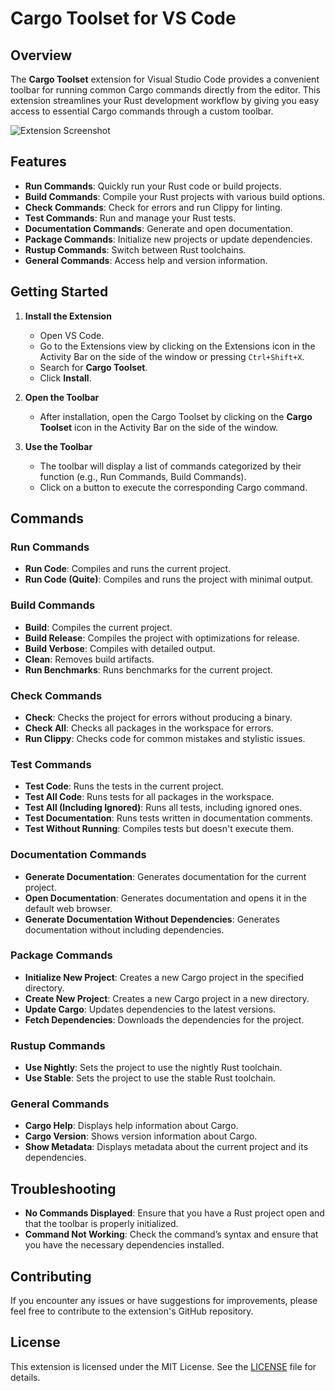 # Cargo Toolset for VS Code

## Overview

The **Cargo Toolset** extension for Visual Studio Code provides a convenient toolbar for running common Cargo commands directly from the editor. This extension streamlines your Rust development workflow by giving you easy access to essential Cargo commands through a custom toolbar.

![Extension Screenshot](https://raw.githubusercontent.com/calalalizade/vscode-cargo-toolset/main/media/cargo-toolset.png)

## Features

- **Run Commands**: Quickly run your Rust code or build projects.
- **Build Commands**: Compile your Rust projects with various build options.
- **Check Commands**: Check for errors and run Clippy for linting.
- **Test Commands**: Run and manage your Rust tests.
- **Documentation Commands**: Generate and open documentation.
- **Package Commands**: Initialize new projects or update dependencies.
- **Rustup Commands**: Switch between Rust toolchains.
- **General Commands**: Access help and version information.

## Getting Started

1. **Install the Extension**

   - Open VS Code.
   - Go to the Extensions view by clicking on the Extensions icon in the Activity Bar on the side of the window or pressing `Ctrl+Shift+X`.
   - Search for **Cargo Toolset**.
   - Click **Install**.

2. **Open the Toolbar**

   - After installation, open the Cargo Toolset by clicking on the **Cargo Toolset** icon in the Activity Bar on the side of the window.

3. **Use the Toolbar**

   - The toolbar will display a list of commands categorized by their function (e.g., Run Commands, Build Commands).
   - Click on a button to execute the corresponding Cargo command.

## Commands

### Run Commands

- **Run Code**: Compiles and runs the current project.
- **Run Code (Quite)**: Compiles and runs the project with minimal output.

### Build Commands

- **Build**: Compiles the current project.
- **Build Release**: Compiles the project with optimizations for release.
- **Build Verbose**: Compiles with detailed output.
- **Clean**: Removes build artifacts.
- **Run Benchmarks**: Runs benchmarks for the current project.

### Check Commands

- **Check**: Checks the project for errors without producing a binary.
- **Check All**: Checks all packages in the workspace for errors.
- **Run Clippy**: Checks code for common mistakes and stylistic issues.

### Test Commands

- **Test Code**: Runs the tests in the current project.
- **Test All Code**: Runs tests for all packages in the workspace.
- **Test All (Including Ignored)**: Runs all tests, including ignored ones.
- **Test Documentation**: Runs tests written in documentation comments.
- **Test Without Running**: Compiles tests but doesn't execute them.

### Documentation Commands

- **Generate Documentation**: Generates documentation for the current project.
- **Open Documentation**: Generates documentation and opens it in the default web browser.
- **Generate Documentation Without Dependencies**: Generates documentation without including dependencies.

### Package Commands

- **Initialize New Project**: Creates a new Cargo project in the specified directory.
- **Create New Project**: Creates a new Cargo project in a new directory.
- **Update Cargo**: Updates dependencies to the latest versions.
- **Fetch Dependencies**: Downloads the dependencies for the project.

### Rustup Commands

- **Use Nightly**: Sets the project to use the nightly Rust toolchain.
- **Use Stable**: Sets the project to use the stable Rust toolchain.

### General Commands

- **Cargo Help**: Displays help information about Cargo.
- **Cargo Version**: Shows version information about Cargo.
- **Show Metadata**: Displays metadata about the current project and its dependencies.

## Troubleshooting

- **No Commands Displayed**: Ensure that you have a Rust project open and that the toolbar is properly initialized.
- **Command Not Working**: Check the command’s syntax and ensure that you have the necessary dependencies installed.

## Contributing

If you encounter any issues or have suggestions for improvements, please feel free to contribute to the extension's GitHub repository.

## License

This extension is licensed under the MIT License. See the [LICENSE](LICENSE) file for details.
